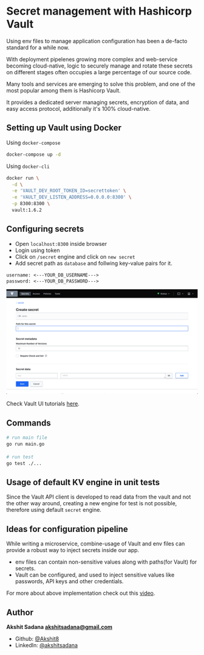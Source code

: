 # Secret management with Hashicorp Vault

Using env files to manage application configuration has been a de-facto standard for a while now.<br/>

With deployment pipelenes growing more complex and web-service becoming cloud-native, logic to securely manage and rotate these secrets on different stages often occupies a large percentage of our source code.<br/>

Many tools and services are emerging to solve this problem, and one of the most popular among them is Hashicorp Vault.<br/>

It provides a dedicated server managing secrets, encryption of data, and easy access protocol, additionally it's 100% cloud-native.

## Setting up Vault using Docker

Using `docker-compose`

```bash
docker-compose up -d
```

Using `docker-cli`

```bash
docker run \
  -d \
  -e 'VAULT_DEV_ROOT_TOKEN_ID=secrettoken' \
  -e 'VAULT_DEV_LISTEN_ADDRESS=0.0.0.0:8300' \
  -p 8300:8300 \
  vault:1.6.2
```

## Configuring secrets

- Open `localhost:8300` inside browser
- Login using token
- Click on `/secret` engine and click on `new secret`
- Add secret path as `database` and follwing key-value pairs for it.

```
username: <---YOUR_DB_USERNAME--->
password: <---YOUR_DB_PASSWORD--->
```

<img src="./.github/assets/vault-ui.png"/>

Check Vault UI tutorials [here](https://learn.hashicorp.com/collections/vault/getting-started-ui).

## Commands

```bash
# run main file
go run main.go

# run test
go test ./...
```

## Usage of default KV engine in unit tests

Since the Vault API client is developed to read data from the vault and not the other way around, creating a new engine for test is not possible, therefore using default `secret` engine.

## Ideas for configuration pipeline

While writing a microservice, combine-usage of Vault and env files can provide a robust way to inject secrets inside our app.

- env files can contain non-sensitive values along with paths(for Vault) for secrets.
- Vault can be configured, and used to inject sensitive values like passwords, API keys and other credentials.

For more about above implementation check out this [video](https://youtu.be/7UmJR0dOkjM).

## Author
**Akshit Sadana <akshitsadana@gmail.com>**

- Github: [@Akshit8](https://github.com/Akshit8)
- LinkedIn: [@akshitsadana](https://www.linkedin.com/in/akshit-sadana-b051ab121/)